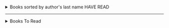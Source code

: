 ####  
<details>
  <summary>Books sorted by author's last name HAVE READ</summary>
  <pre>
- Albom, Mitch: the stranger in the lifeboat  
- Ballard, JG: Empire of the Sun  
- Cialdini, Robert: Influence  
- Covey, Stephen: Seven Habits of Highly Efficient People  
- DeGrasse Tyson, Neil: Astrophysics for People in a Hurry  
- De Los Santos, Marisa: Saving Lucas Biggs  
- Goulston, Mark: Just Listen  
- Grohl, Dave: The Storyteller   
- Hillenbrand, Laura: Unbroken  
- Hartley, Gregory: How to spot a liar 1.2022    
- Isaacson, Walter: The Codebreaker; Benjamin Franklin: An American Life  
- Kalanithi, Paul: When Breath Becomes Air  
- Kemp, Paul: Star Wars Riptide  
- King, Stephen: Billy Summers; Dark Tower 7 books; Elevation; Outsider; The Institute; Riding the Bullet; Joyland     
- Koontz, Dean: The Good Guy  
- Lee, Jennifer: Fortune Cookie Chronicles  
- Mitnick, Kevin: The Art of Deception  
- Montgomery, Sy: The Soul of an Octopus 1.2022  
- Mundy, Liza: Code Girls  
- Niven, Larry: Lucifer's Hammer  
- Pohl, Frederik: The World at the End of Time  
- Samuellson, Marcus: Yes Chef  
- Seinfeld, Jerry: Is this Anything  
- Sledge, E.B.: With the Old Breed: At Peleliu and Okinawa (Mar 22)    
- Thanh, Thict Nhat: The Heart of Buddha's Teaching  
- Tran, Phuc: Sigh Gone  
- Twain, Mark: Adventures of Huckleberry Finn
- Walker, Jimmie: Dyn O Mite  
- Zelazny, Roger: The Great book of Amber  
</details>

---------
<details>
  <summary> Books To Read</summary>
  <pre>
#### New up top  
The Midnight Library by Matt Haig  
The Invisible Life of Addie Larue by V.E. Schwab  
Crying in H Mart by Michelle Zauner  
Rendezvous with Rama by Arthur C. Clarke  
Speaker for the Dead by Orson Scott Card (continuation of Ender stories?)  
Neuromancer by William Gibson  
American Gods by Neil Gaiman  
The Yiddish Policeman's Union by Michael Chabon  
The God Themselves by Isaac Asimov  
Blackout by Connie Willis  
The Dispossessed by Ursula K. Le Guin  
Ancillary Justice by Ann Leckie  
Daughter of the Moon Goddess by Sue Lynn Tan  
The Starless Crown by James Rollins  
Where the Drowned Girls Go by Seanan McGuire  
The Untold Story by Genevieve Cogman  
Discworld books by Terry Pratchett  
The First Law books by Joe Abercrombie  
Hell Divers by Nicolas Sansbury Smith  
Dungeon Crawler Carl  
Kingkiller Chronicle  
Project Hail Mary  
To Sleep in a Sea of Stars  
Shards of Earth  
SuperPowered by Drew Hayes  
Light Years from Home by Mike Chen  
Quicksilver by Dean Koontz    
see the "toRead" folder that has photos and such  
----
The Sky People by Terry Goodkind  
Me, Earl and the Dying Girl  
The Lesson by Cadwell Turnbull  
Wolf by wolf  by Ryan Graudin  
Strangers by Dean Koontz?  
The Hitchhiker's Guide to the Galaxy by Douglas Adams  
Prelude to Foundation by Isaac Asimov  
Admiral by Sean Danker  
Cant hurt me by David Goggins  
Zero to One: Notes on Startups, or How to Build the Future by Peter Thiel  
Einstein: His Life and Universe by Walter Isaacson  
Liftoff by Eric Berger  
The High Mountains of Portugal  
THE WAR MACHINE  
A DARKER SHADE OF MAGIC  
THE FORBIDDEN WISH  
EVERY ANXIOUS WAVE  
PILLARS OF THE EARTH  
FIVE by Ursula Archer  
AN INNOCENT ABROAD by  
HOW TO BE BOTH by Ali Smith  
OLD REPUBLIC:DECEIVED then Knight Errant then Darth Bane  
Star Trek: Department of Temporal Investigations  
The Sparrow by Mary Doria Russell  
Anything by Octavia E. Butler  
Anything by Mira Grant  
Starfish by Peter Watts  
A Fire Upon the Deep  
Kafir Project  
Solar Clipper by Nathan Lowell  
Marko Kloos  
The Blade Itself by Joe Abercrombie  
Dark Matter by Blake Crouch  
Memory, Sorrow, and Thorn by Tad Williams  
Jonathan Strange and Mr. Norrell  
Elizabeth Moon  
Seveneves - Neal Stephenson  
The Three-Body Problem - Cixin Liu  
Gone Girl by Gillian Flynn  
- Ancillary Justice by Ann Leckle
Michael J. Sullivan
Drew Hayes
Pierce Brown
KingKiller Chronicles
The Expanse
Berserkers: The Beginning
Star Trek Gateways

Mattis favorite leadership books:  
-One Bullet Away: The Making of a Marine Officer by Nathaniel Fick  
-Dereliction of Duty: Lyndon Johnson, Robert McNamara, The Joint Chiefs of Staff, and the Lies that Led to Vietnam by H.R. McMaster  
-Fighting Talk: Forty Maxims on War, Peace, and Strategy by Colin Gray  
-The Future of Strategy by Colin Gray  
-Military Innovation in the Interwar Period by Williamson Murray  
-Before the First Shot is Fired: How America can win lose off the Battlefield by Tony Zinni  
-Scipio Africanus: Greater than Napoleon by Basil H. Liddell Hart  
-My American Journey by Colin Powell  
-The Forgotten Soldier by Guy Sajer  
-Long Walk to Freedom by Nelson Mandela  
-Gates of Fire by Steven Pressfield  
-Duty: Memoirs of a Secretary at War by Robert Gates  
-The Lessons of History by Will and Ariel Durant  
-The Greatest Raid of All by Lucas Phillips  
-The Personal Memoirs of Ulysses S. Grant  
-March of Folly: From Troy to Vietnam by Barbara Tuchman  
-The Guns of August by Barbara Tuchman  
-Alexander Hamilton by Ron Chernow  
-Rise and Fall of the Great Powers by Paul Kennedy  
-Meditations by Marcus Aurelius  
-Diplomacy by Henry Kissinger  
-World Order by Henry Kissinger  
-Defeat into Victory by Viscount Slim  
-Just and Unjust Wars by Michael Walzer  
-War, Morality, and the Military Profession by Malham Wakin  
-For Country and Corps: The life of General Oliver P. Smith by Gail Shisler  
-Sherman: Soldier, Realist, American by Basil H. Liddell Hart  
-The Rules of the Game by Andrew Gordon  
-Shoe Dog by Phil Knight  
-The Art of Mingling by Jeanne Martinet  
-Yes! 50 Scientifically Proven ways to be persuasive by Dr. Noah Goldstein  
-The Dip: A little book that teaches you when to quit (& when to stick) by Seth Godin  
-Together is Better: A little book of Inspiration by Simon Sinek  
-Mindfullness by Ellen Langer  
-The Talent Code: Greatness isn't born.  It's grown  
-Barking up the wrong tree by Eric Barker  
-Ego, Authority, Failure by Derek Gaunt  
-The Undoing Project by Michael Lewis  
-Difficult Conversations by Douglass Stone  
-Unsolved by Craig P. Bauer  
-Mind & Matter by John Urschel  
-Change your Questions by Marilee Adams  
-Nobu: A memoir  
-The man who knew: the Life & Times of Alan Greenspan  
-Twelve by Jasper Kent  
-Leadership secrets of the Rogue Warrior by Rich Marcinko  
-The Pleasure of Finding things out by Richard Feynman  
-A Mile Down by David Vann  
-Decoding the Heavens by Jo Marchout?  
-The personal MBA by Josh Kaufman  
-The Myths of Security by John Viega  
-Gameframe by Aaron Dignan  
-The Sentinel Mage by Emily Gee  
-A Secret Atlas: Book 1 by Michael A. Stackpole  
-Feasts of Souls (1) by C.S. Friedman  
-Heir to Seven Waters by Juliet Marillier  
-The Sportsman by Dhani Jones  
-Finding the Lost Battalion by Robert Laplander  
-Frozen Hell by William Trotter  
-Founders at Work by Jessica Livingston  
-The Twenty-One Balloons by William Pene du Bois  
-Rejection Proof: by Jia Jiang  
-Dropping Ashes on the Buddha by Seung Sahn  
-The Thing Itself by Adam Roberto  
-The Curse of Jacob Tracy by Holly Mersinger  
-Manazuru by Hiromi Kawakami  
-Being Wrong by Kathryn Schulz  
-Memoirs of a Hack Mechanic by Rob Seigel  
-The Kindness Diaries by Leon Logothetis  
-The Dragon behind the Glass by Emily Voigt  

####
KIDS LIKE STEELHEART:  
The 5th wave by Yancey, Richard;   
Illusive by Lloyd-Jones, Emily;   
The Vindico by King, Wesley; 
- Stranger by Brown, Rachel Manija;  
V is for Villain by Moore, Peter;   
Worms (superhero book);   
The Kane Chronicles;   
The Magnificient 12;   
Skuduggery Pleasant;   
--------------------------------------------------
####
BOOKS TO READ?: 
The Stars are Legion by Kameron Hurley;  
Proof of Concept by Gwyneth Jones;  
Off Rock by Kieran Shea;  
Skullsworn by Brian Staveley;  
The Rift by Nina Allen;  
The Grouchy Historian by Ed Asner  
Bobiverse by Dennis Taylor  
Hell Divers by Nicholas Sansbury Smith  
Threshold by Peter Cline  
Joe Ledger by Jonathan Maberry  
The Nightside by Simon Green  
Vicious by VE Schwab  
by Craig Alanson  
Fahrenheit 451 by Ray Bradbury  
Slaughterhouse-5   
----
</details>

